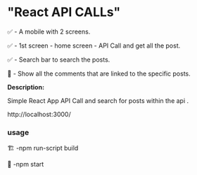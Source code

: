 # "React API CALLs"

✅ - A mobile with 2 screens.

✅ - 1st screen - home screen -  API Call and get all the post.

✅ - Search bar to search the posts.

🚩 - Show all the comments that are linked to the specific posts.


**Description:**

Simple React App API Call and search for posts within the api .

http://localhost:3000/



### usage 

🏗️ -npm run-script build

📛 -npm start
